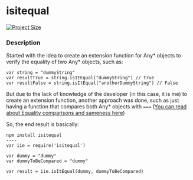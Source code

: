 # isitequal

[![Project Size](https://img.shields.io/github/size/alexandreferris/isitequal)](https://github.com/alexandreferris/isitequal)

### Description
Started with the idea to create an extension function for Any* objects to verify the equality of two Any* objects, such as:

```
var string = "dummyString"
var resultTrue = string.isItEqual("dummyString") // true
var resultFalse = string.isItEqual("anotherDummyString") // False
```

But due to the lack of knowledge of the developer (in this case, it is me) to create an extension function, another approach was done, such as just having a function that compares both Any* objects with `===` ([You can read about Equality comparisons and sameness here](https://developer.mozilla.org/en-US/docs/Web/JavaScript/Equality_comparisons_and_sameness))

So, the end result is basically:
```
npm install isitequal
----
var iie = require('isitequal')

var dummy = "dummy"
var dummyToBeCompared = "dummy"

var result = iie.isItEqual(dummy, dummyToBeCompared)
``` 
